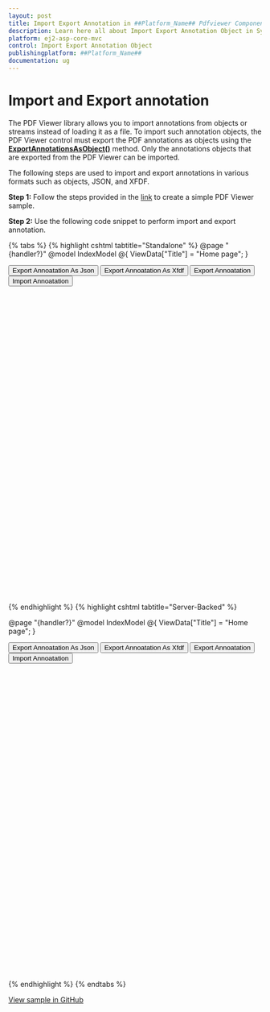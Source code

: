 ```yaml
---
layout: post
title: Import Export Annotation in ##Platform_Name## Pdfviewer Component
description: Learn here all about Import Export Annotation Object in Syncfusion ##Platform_Name## Pdfviewer component of Syncfusion Essential JS 2 and more.
platform: ej2-asp-core-mvc
control: Import Export Annotation Object
publishingplatform: ##Platform_Name##
documentation: ug
---
```


# Import and Export annotation

The PDF Viewer library allows you to import annotations from objects or streams instead of loading it as a file. To import such annotation objects, the PDF Viewer control must export the PDF annotations as objects using the [**ExportAnnotationsAsObject()**](https://ej2.syncfusion.com/documentation/api/pdfviewer/#exportannotationsasobject) method. Only the annotations objects that are exported from the PDF Viewer can be imported.

The following steps are used to import and export annotations in various formats such as objects, JSON, and XFDF.

**Step 1:** Follow the steps provided in the [link](https://ej2.syncfusion.com/aspnetcore/documentation/pdfviewer/getting-started/) to create a simple PDF Viewer sample.

**Step 2:** Use the following code snippet to perform import and export annotation.

{% tabs %}
{% highlight cshtml tabtitle="Standalone" %}
@page "{handler?}"
@model IndexModel
@{
    ViewData["Title"] = "Home page";
}

<button type="button" onclick="exportAsJson()">Export Annoatation As Json</button>
<button type="button" onclick="exportAsXfdf()">Export Annoatation As Xfdf</button>
<button type="button" onclick="exportAnnotation()">Export Annoatation</button>
<button type="button" onclick="importAnnotation()">Import Annoatation</button>

<div style="width:100%;height:600px">
    <ejs-pdfviewer id="pdfviewer"
                   style="height:600px"
                   documentPath="https://cdn.syncfusion.com/content/pdf/pdf-succinctly.pdf">
    </ejs-pdfviewer>
</div>

<script type ="text/javascript">

     var exportObject;
    //Export annotation as Json
    function exportAsJson(){
        var viewer = document.getElementById('pdfviewer').ej2_instances[0];
        viewer.exportAnnotation('Json');
    }
    //Export annotation as Xfdf
    function exportAsXfdf(){
        var viewer = document.getElementById('pdfviewer').ej2_instances[0];
        viewer.exportAnnotation('Xfdf');
    }
    //Export annotation as object.
    function exportAnnotation() {
        var viewer = document.getElementById('pdfviewer').ej2_instances[0];
        viewer.exportAnnotationsAsObject().then(function (value) {
            exportObject = value
        });
    }
    //Import annotation that are exported as object.
    function importAnnotation() {
        var viewer = document.getElementById('pdfviewer').ej2_instances[0];
        viewer.importAnnotation(JSON.parse(exportObject));
    }
</script>

{% endhighlight %}
{% highlight cshtml tabtitle="Server-Backed" %}

@page "{handler?}"
@model IndexModel
@{
    ViewData["Title"] = "Home page";
}

<button type="button" onclick="exportAsJson()">Export Annoatation As Json</button>
<button type="button" onclick="exportAsXfdf()">Export Annoatation As Xfdf</button>
<button type="button" onclick="exportAnnotation()">Export Annoatation</button>
<button type="button" onclick="importAnnotation()">Import Annoatation</button>

<div style="width:100%;height:600px">
    <ejs-pdfviewer id="pdfviewer"
                   style="height:600px"
                   serviceUrl= "/Index"
                   documentPath="https://cdn.syncfusion.com/content/pdf/pdf-succinctly.pdf">
    </ejs-pdfviewer>
</div>

<script type ="text/javascript">

     var exportObject;
    //Export annotation as Json
    function exportAsJson(){
        var viewer = document.getElementById('pdfviewer').ej2_instances[0];
        viewer.exportAnnotation('Json');
    }
    //Export annotation as Xfdf
    function exportAsXfdf(){
        var viewer = document.getElementById('pdfviewer').ej2_instances[0];
        viewer.exportAnnotation('Xfdf');
    }
    //Export annotation as object.
    function exportAnnotation() {
        var viewer = document.getElementById('pdfviewer').ej2_instances[0];
        viewer.exportAnnotationsAsObject().then(function (value) {
            exportObject = value
        });
    }
    //Import annotation that are exported as object.
    function importAnnotation() {
        var viewer = document.getElementById('pdfviewer').ej2_instances[0];
        viewer.importAnnotation(JSON.parse(exportObject));
    }
</script>

{% endhighlight %}
{% endtabs %}

[View sample in GitHub](https://github.com/SyncfusionExamples/asp-core-pdf-viewer-examples/tree/master/How%20to/Import%20and%20Export%20annotation%20as%20object)